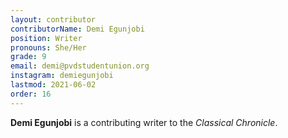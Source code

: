 ```yaml
---
layout: contributor
contributorName: Demi Egunjobi
position: Writer
pronouns: She/Her
grade: 9
email: demi@pvdstudentunion.org
instagram: demiegunjobi
lastmod: 2021-06-02
order: 16
---
```

**Demi Egunjobi** is a contributing writer to the *Classical Chronicle*.
